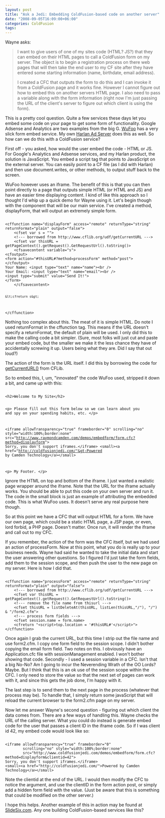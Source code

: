 ```yaml
---
layout: post
title: "Ask a Jedi: Embedding ColdFusion-based code on another server"
date: "2008-09-05T16:09:00+06:00"
categories: ColdFusion 
tags: 
---
```


Wayne asks:

<blockquote>
<p>
I want to give users of one of my sites code (HTML? JS?) that they can embed on their HTML pages to call a ColdFusion form on my server. The object is to begin a registration process on there web pages that will then take the end user to my CF site after they have entered some starting information (name, birthdate, email address).

I created a CFC that outputs the form to do this and I can invoke it from a ColdFusion page and it works fine. However I cannot figure out how to embed this on another servers HTML page. I also need to pass a variable along with the form information (right  now I'm just passing the URL of the client's server to figure out which client is using the form).
</p>
</blockquote>
<!--more-->
This is a pretty cool question. Quite a few services these days let you embed some code on your page to get some form of functionality. Google Adsense and Analytics are two examples from the big G. <a href="http://www.wufoo.com">WuFoo</a> has a very slick form embed service. My own <a href="http://harlan.riaforge.org">Harlan Ad Server</a> does this as well. So how can we do this with a ColdFusion service?

First off - you asked, how would the user embed the code - HTML or JS. For Google's Analytics and Adsense services, and my Harlan product, the solution is JavaScript. You embed a script tag that points to JavaScript on the external server. You can easily point to a CF file (as I did with Harlan) and then use document.writes, or other methods, to output stuff back to the screen.

WuFoo however uses an iframe. The benefit of this is that you can then point directly to a page that outputs simple HTML (or HTML and JS) and have an easier time displaying content. I kind of like this approach so I thought I'd whip up a quick demo for Wayne using it. Let's begin though with the component that will be our main service. I've created a method, displayForm, that will output an extremely simple form.

<code>
&lt;cffunction name="displayForm" access="remote" returnType="string" returnFormat="plain" output="false"&gt;
	&lt;cfset var s = ""&gt;
	&lt;!--- borrowed from http://www.cflib.org/udf/getCurrentURL ---&gt;
	&lt;cfset var thisURL = getPageContext().getRequest().GetRequestUrl().toString()&gt;
	&lt;cfsavecontent variable="s"&gt;
&lt;cfoutput&gt;
&lt;form action="#thisURL#?method=processForm" method="post"&gt;
&lt;/cfoutput&gt;
Your Name: &lt;input type="text" name="name"&gt;&lt;br /&gt;
Your Email: &lt;input type="text" name="email"&gt;&lt;br /&gt;
&lt;input type="submit" value="Send It!"&gt;
&lt;/form&gt;
	&lt;/cfsavecontent&gt;
	
	&lt;cfreturn s&gt;
&lt;/cffunction&gt;
</code>

Nothing too complex about this. The meat of it is simple HTML. Do note I used returnFormat in the cffunction tag. This means if the URL doesn't specify a returnFormat, the default of plain will be used. I only did this to make the calling code a bit simpler. (Sure, most folks will just cut and paste your embed code, but the smaller we make it the less chance they have of accidentally screwing it up. Users being what they are. Did I say that out loud?)

The action of the form is the URL itself. I did this by borrowing the code for <a href="http://www.cflib.org/udf/getcurrenturl">getCurrentURL()</a> from CFLib. 

So to embed this, I, um, "innovated" the code WuFoo used, stripped it down a bit, and came up with this:

<code>
&lt;h2&gt;Welcome to My Site&lt;/h2&gt;

&lt;p&gt;
Please fill out this form below so we can learn about you and spy on your spending habits, etc.
&lt;/p&gt;

&lt;iframe allowTransparency="true" frameborder="0" 
		scrolling="no" style="width:100%;border:none" 
		src="http://www.raymondcamden.com/demos/embedform/form.cfc?method=displayform"&gt;
Sorry, you don't support iframes.&lt;/iframe&gt;
&lt;small&gt;&lt;a href="http://coldfusionjedi.com/"&gt;Powered by Camden Technology&lt;/a&gt;&lt;/small&gt;

&lt;p&gt;
My Footer.
&lt;/p&gt;
</code>

Ignore the HTML on top and bottom of the iframe. I just wanted a realistic page wrapper around the iframe. Note that the URL for the iframe actually works. You should be able to put this code on your own server and run it. The code in the small block is just an example of attributing the embedded code. This is what WuFoo uses. It doesn't serve any real purpose here though.

So at this point we have a CFC that will output HTML for a form. We have our own page, which could be a static HTML page, a JSP page, or even, lord forbid, a PHP page. Doesn't matter. Once run, it will render the iframe and call out to my CFC.

If you remember, the action of the form was the CFC itself, but we had used an action of processForm. Now at this point, what you do is really up to your business needs. Wayne had said he wanted to take the initial data and start the user answering other questions. So I figured I'd just take the form fields, add them to the session scope, and then push the user to the new page on my server. Here is how I did that.

<code>
&lt;cffunction name="processForm" access="remote" returnType="string" returnFormat="plain" output="false"&gt;
	&lt;!--- borrowed from http://www.cflib.org/udf/getCurrentURL ---&gt;
	&lt;cfset var thisURL = getPageContext().getRequest().GetRequestUrl().toString()&gt;
	&lt;!--- remove the file name from thisurl ---&gt;
	&lt;cfset thisURL = listDeleteAt(thisURL, listLen(thisURL,"/"), "/") & "/form2.cfm"&gt;
	&lt;!--- process form fields ---&gt;
	&lt;cfset session.name = form.name&gt;
	&lt;cfreturn "&lt;script&gt;top.location = '#thisURL#'&lt;/script&gt;"&gt;
&lt;/cffunction&gt;
</code>

Once again I grab the current URL, but this time I strip out the file name and use form2.cfm. I copy one form field to the session scope. I didn't bother copying the email form field. Two notes on this. I obviously have an Application.cfc file with sessionManagement enabled. I won't bother showing that code. Secondly - I used a session variable in a CFC. Isn't that a big No-No? Am I going to incur the Neverending Wrath of the OO Lords? Maybe. But I think that this is an ok use of the session scope within the CFC. I only need to store the value so that the next set of pages can work with it, and since this gets the job done, I'm happy with it. 

The last step is to send them to the next page in the process (whatever that process may be). To handle that, I simply return some javaScript that will reload the current browser to the form2.cfm page on my server.

Now let me answer Wayne's second question - figuring out which client the data comes from. There are a few ways of handling this. Wayne checks the URL of the calling server. What you could do instead is generate embed code for the user that passes a client ID in the iframe code. So if I was client id 42, my embed code would look like so:

<code>
&lt;iframe allowTransparency="true" frameborder="0" 
		scrolling="no" style="width:100%;border:none" 
		src="http://www.coldfusionjedi.com/demos/embedform/form.cfc?method=displayform&clientid=42"&gt;
Sorry, you don't support iframes.&lt;/iframe&gt;
&lt;small&gt;&lt;a href="http://coldfusionjedi.com/"&gt;Powered by Camden Technology&lt;/a&gt;&lt;/small&gt;
</code>

Note the clientid at the end of the URL. I would then modify the CFC to notice the argument, and use the clientID in the form action post, or simply add a hidden form field with the value. (Just be aware that this is something that could be modified on the other server.)

I hope this helps. Another example of this in action may be found at <a href="http://www.slidesix.com">SlideSix.com</a>. Any one building ColdFusion-based services like this?